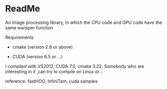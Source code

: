 # ReadMe
An Image processing library, in which the CPU code and GPU code have the same warpper function

Requirements

  - cmake (version 2.8 or above)

  - CUDA (version 6.5 or ...)
 

I compiled with VS2012, CUDA 7.0, cmake 3.22. Somebody who are interesting in it ,can try to compile on Linux or...

reference: fastHOG, InfiniTam, cuda samples